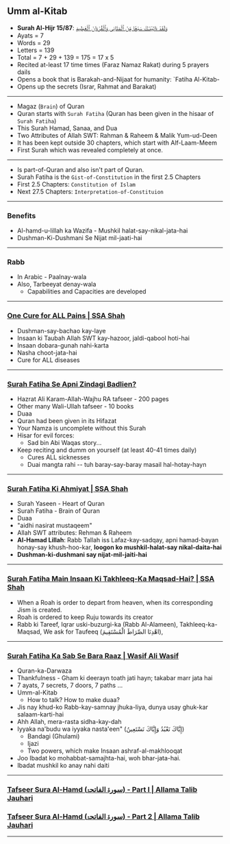 ## Umm al-Kitab
* __Surah Al-Hijr 15/87__: [وَلَقَدْ ءَاتَيْنَـٰكَ سَبْعًۭا مِّنَ ٱلْمَثَانِى وَٱلْقُرْءَانَ ٱلْعَظِيمَ](https://quran.com/15/87)
* Ayats = 7
* Words = 29
* Letters = 139
* Total = 7 + 29 + 139 = 175 = 17 x 5
* Recited at-least 17 time times (Faraz Namaz Rakat) during 5 prayers dails
* Opens a book that is Barakah-and-Nijaat for humanity: `Fatiha Al-Kitab-
* Opens up the secrets (Israr, Rahmat and Barakat)

***

* Magaz (`Brain`) of Quran
* Quran starts with `Surah Fatiha` (Quran has been given in the hisaar of `Surah Fatiha`)
* This Surah Hamad, Sanaa, and Dua 
* Two Attributes of Allah SWT: Rahman & Raheem & Malik Yum-ud-Deen
* It has been kept outside 30 chapters, which start with Alf-Laam-Meem 
* First Surah which was revealed completely at once.

***

* Is part-of-Quran and also isn't part of Quran.
* Surah Fatiha is the `Gist-of-Constitution` in the first 2.5 Chapters
* First 2.5 Chapters: `Constitution of Islam`
* Next 27.5 Chapters: `Interpretation-of-Constituion`

***

### Benefits
* Al-hamd-u-lillah ka Wazifa - Mushkil halat-say-nikal-jata-hai
* Dushman-Ki-Dushmani Se Nijat mil-jaati-hai

***

### Rabb
* In Arabic - Paalnay-wala
* Also, Tarbeeyat denay-wala
  * Capabilities and Capacities are developed

***

### [One Cure for ALL Pains | SSA Shah](https://www.youtube.com/shorts/HNe12DgxRTY)
* Dushman-say-bachao kay-laye
* Insaan ki Taubah Allah SWT kay-hazoor, jaldi-qabool hoti-hai
* Insaan dobara-gunah nahi-karta
* Nasha choot-jata-hai
* Cure for ALL diseases

***

### [Surah Fatiha Se Apni Zindagi Badlien?](https://www.youtube.com/watch?v=PVnOOxDc1Yc)
* Hazrat Ali Karam-Allah-Wajhu RA tafseer - 200 pages
* Other many Wali-Ullah tafseer - 10 books
* Duaa
* Quran had been given in its Hifazat
* Your Namza is uncomplete without this Surah
* Hisar for evil forces:
  * Sad bin Abi Waqas story...
* Keep reciting and dumm on yourself (at least 40-41 times daily)
  * Cures ALL sicknesses
  * Duai mangta rahi -- tuh baray-say-baray masail hal-hotay-hayn

***

### [Surah Fatiha Ki Ahmiyat | SSA Shah](https://www.youtube.com/watch?v=gSA_RKnzf1A)
* Surah Yaseen - Heart of Quran
* Surah Fatiha - Brain of Quran
* Duaa
* "aidhi nasirat mustaqeem"
* Allah SWT attributes: Rehman & Raheem
* __Al-Hamad Lillah__: Rabb Tallah iss Lafaz-kay-sadqay, apni hamad-bayan honay-say khush-hoo-kar, __loogon ko mushkil-halat-say nikal-daita-hai__
* __Dushman-ki-dushmani say nijat-mil-jaiti-hai__

***

### [Surah Fatiha Main Insaan Ki Takhleeq-Ka Maqsad-Hai? | SSA Shah](https://www.youtube.com/watch?v=hyTSleVTIgg)
* When a Roah is order to depart from heaven, when its corresponding Jism is created.
* Roah is ordered to keep Ruju towards its creator
* Rabb ki Tareef, Iqrar uski-buzurgi-ka (Rabb Al-Alameen), Takhleeq-ka-Maqsad, We ask for Taufeeq (اهْدِنَا الصِّرَاطَ الْمُسْتَقِيمَ),

***

### [Surah Fatiha Ka Sab Se Bara Raaz | Wasif Ali Wasif](https://www.youtube.com/watch?v=hXCHvBcF3d4)
* Quran-ka-Darwaza
* Thankfulness - Gham ki deerayn toath jati hayn; takabar marr jata hai
* 7 ayats, 7 secrets, 7 doors, 7 paths ...
* Umm-al-Kitab
  * How to talk? How to make duaa?
* Jis nay khud-ko Rabb-kay-samnay jhuka-liya, dunya usay ghuk-kar salaam-karti-hai
* Ahh Allah, mera-rasta sidha-kay-dah
* Iyyaka na'budu wa iyyaka nasta'een" (إِيَّاكَ نَعْبُدُ وَإِيَّاكَ نَسْتَعِينُ)
  * Bandagi (Ghulami)
  * Ijazi
  * Two powers, which make Insaan ashraf-al-makhlooqat
* Joo Ibadat ko mohabbat-samajhta-hai, woh bhar-jata-hai.
* Ibadat mushkil ko anay nahi daiti
***

### [Tafseer Sura Al-Hamd (سورۃ الفاتحۃ) - Part I | Allama Talib Jauhari](https://www.youtube.com/watch?v=r8yy9dspaAk)
### [Tafseer Sura Al-Hamd (سورۃ الفاتحۃ) - Part 2 | Allama Talib Jauhari](https://www.youtube.com/watch?v=s_Mz1ANEuKM)

***
